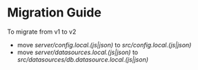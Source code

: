 # Migration Guide

To migrate from v1 to v2

- move _server/config.local.(js|json)_ to _src/config.local.(js|json)_
- move _server/datasources.local.(js|json)_ to _src/datasources/db.datasource.local.(js|json)_

